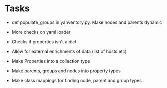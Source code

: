 # Tasks

* def populate_groups in yanventory.py. Make nodes and parents dynamic

* More checks on yaml loader
* Checks if properties isn't a dict
* Allow for external enrichments of data (list of hosts etc)


* Make Properties into a collection type
* Make parents, groups and nodes into property types
* Make class mappings for finding node, parent and group types
